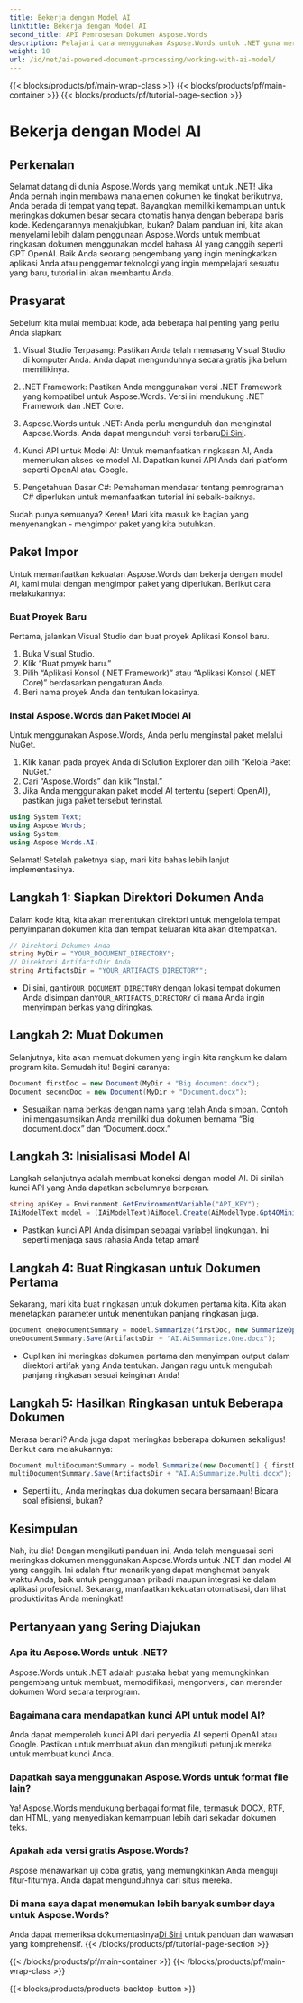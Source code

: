 ```yaml
---
title: Bekerja dengan Model AI
linktitle: Bekerja dengan Model AI
second_title: API Pemrosesan Dokumen Aspose.Words
description: Pelajari cara menggunakan Aspose.Words untuk .NET guna meringkas dokumen dengan AI. Langkah mudah untuk meningkatkan manajemen dokumen.
weight: 10
url: /id/net/ai-powered-document-processing/working-with-ai-model/
---
```


{{< blocks/products/pf/main-wrap-class >}}
{{< blocks/products/pf/main-container >}}
{{< blocks/products/pf/tutorial-page-section >}}

# Bekerja dengan Model AI

## Perkenalan

Selamat datang di dunia Aspose.Words yang memikat untuk .NET! Jika Anda pernah ingin membawa manajemen dokumen ke tingkat berikutnya, Anda berada di tempat yang tepat. Bayangkan memiliki kemampuan untuk meringkas dokumen besar secara otomatis hanya dengan beberapa baris kode. Kedengarannya menakjubkan, bukan? Dalam panduan ini, kita akan menyelami lebih dalam penggunaan Aspose.Words untuk membuat ringkasan dokumen menggunakan model bahasa AI yang canggih seperti GPT OpenAI. Baik Anda seorang pengembang yang ingin meningkatkan aplikasi Anda atau penggemar teknologi yang ingin mempelajari sesuatu yang baru, tutorial ini akan membantu Anda.

## Prasyarat

Sebelum kita mulai membuat kode, ada beberapa hal penting yang perlu Anda siapkan:

1. Visual Studio Terpasang: Pastikan Anda telah memasang Visual Studio di komputer Anda. Anda dapat mengunduhnya secara gratis jika belum memilikinya.
  
2. .NET Framework: Pastikan Anda menggunakan versi .NET Framework yang kompatibel untuk Aspose.Words. Versi ini mendukung .NET Framework dan .NET Core.

3.  Aspose.Words untuk .NET: Anda perlu mengunduh dan menginstal Aspose.Words. Anda dapat mengunduh versi terbaru[Di Sini](https://releases.aspose.com/words/net/).

4. Kunci API untuk Model AI: Untuk memanfaatkan ringkasan AI, Anda memerlukan akses ke model AI. Dapatkan kunci API Anda dari platform seperti OpenAI atau Google.

5. Pengetahuan Dasar C#: Pemahaman mendasar tentang pemrograman C# diperlukan untuk memanfaatkan tutorial ini sebaik-baiknya.

Sudah punya semuanya? Keren! Mari kita masuk ke bagian yang menyenangkan - mengimpor paket yang kita butuhkan.

## Paket Impor

Untuk memanfaatkan kekuatan Aspose.Words dan bekerja dengan model AI, kami mulai dengan mengimpor paket yang diperlukan. Berikut cara melakukannya:

### Buat Proyek Baru

Pertama, jalankan Visual Studio dan buat proyek Aplikasi Konsol baru.

1. Buka Visual Studio.
2. Klik “Buat proyek baru.”
3. Pilih “Aplikasi Konsol (.NET Framework)” atau “Aplikasi Konsol (.NET Core)” berdasarkan pengaturan Anda.
4. Beri nama proyek Anda dan tentukan lokasinya.

### Instal Aspose.Words dan Paket Model AI

Untuk menggunakan Aspose.Words, Anda perlu menginstal paket melalui NuGet.

1. Klik kanan pada proyek Anda di Solution Explorer dan pilih “Kelola Paket NuGet.”
2. Cari “Aspose.Words” dan klik “Instal.”
3. Jika Anda menggunakan paket model AI tertentu (seperti OpenAI), pastikan juga paket tersebut terinstal.
```csharp
using System.Text;
using Aspose.Words;
using System;
using Aspose.Words.AI;
```
Selamat! Setelah paketnya siap, mari kita bahas lebih lanjut implementasinya.

## Langkah 1: Siapkan Direktori Dokumen Anda

Dalam kode kita, kita akan menentukan direktori untuk mengelola tempat penyimpanan dokumen kita dan tempat keluaran kita akan ditempatkan. 

```csharp
// Direktori Dokumen Anda
string MyDir = "YOUR_DOCUMENT_DIRECTORY";
// Direktori ArtifactsDir Anda
string ArtifactsDir = "YOUR_ARTIFACTS_DIRECTORY";
```

-  Di sini, ganti`YOUR_DOCUMENT_DIRECTORY` dengan lokasi tempat dokumen Anda disimpan dan`YOUR_ARTIFACTS_DIRECTORY` di mana Anda ingin menyimpan berkas yang diringkas.

## Langkah 2: Muat Dokumen

Selanjutnya, kita akan memuat dokumen yang ingin kita rangkum ke dalam program kita. Semudah itu! Begini caranya:

```csharp
Document firstDoc = new Document(MyDir + "Big document.docx");
Document secondDoc = new Document(MyDir + "Document.docx");
```

- Sesuaikan nama berkas dengan nama yang telah Anda simpan. Contoh ini mengasumsikan Anda memiliki dua dokumen bernama “Big document.docx” dan “Document.docx.”

## Langkah 3: Inisialisasi Model AI

Langkah selanjutnya adalah membuat koneksi dengan model AI. Di sinilah kunci API yang Anda dapatkan sebelumnya berperan.

```csharp
string apiKey = Environment.GetEnvironmentVariable("API_KEY");
IAiModelText model = (IAiModelText)AiModel.Create(AiModelType.Gpt4OMini).WithApiKey(apiKey);
```

- Pastikan kunci API Anda disimpan sebagai variabel lingkungan. Ini seperti menjaga saus rahasia Anda tetap aman!

## Langkah 4: Buat Ringkasan untuk Dokumen Pertama

Sekarang, mari kita buat ringkasan untuk dokumen pertama kita. Kita akan menetapkan parameter untuk menentukan panjang ringkasan juga.

```csharp
Document oneDocumentSummary = model.Summarize(firstDoc, new SummarizeOptions() { SummaryLength = SummaryLength.Short });
oneDocumentSummary.Save(ArtifactsDir + "AI.AiSummarize.One.docx");
```

- Cuplikan ini meringkas dokumen pertama dan menyimpan output dalam direktori artifak yang Anda tentukan. Jangan ragu untuk mengubah panjang ringkasan sesuai keinginan Anda!

## Langkah 5: Hasilkan Ringkasan untuk Beberapa Dokumen

Merasa berani? Anda juga dapat meringkas beberapa dokumen sekaligus! Berikut cara melakukannya:

```csharp
Document multiDocumentSummary = model.Summarize(new Document[] { firstDoc, secondDoc }, new SummarizeOptions() { SummaryLength = SummaryLength.Long });
multiDocumentSummary.Save(ArtifactsDir + "AI.AiSummarize.Multi.docx");
```

- Seperti itu, Anda meringkas dua dokumen secara bersamaan! Bicara soal efisiensi, bukan?

## Kesimpulan

Nah, itu dia! Dengan mengikuti panduan ini, Anda telah menguasai seni meringkas dokumen menggunakan Aspose.Words untuk .NET dan model AI yang canggih. Ini adalah fitur menarik yang dapat menghemat banyak waktu Anda, baik untuk penggunaan pribadi maupun integrasi ke dalam aplikasi profesional. Sekarang, manfaatkan kekuatan otomatisasi, dan lihat produktivitas Anda meningkat!

## Pertanyaan yang Sering Diajukan

### Apa itu Aspose.Words untuk .NET?
Aspose.Words untuk .NET adalah pustaka hebat yang memungkinkan pengembang untuk membuat, memodifikasi, mengonversi, dan merender dokumen Word secara terprogram.

### Bagaimana cara mendapatkan kunci API untuk model AI?
Anda dapat memperoleh kunci API dari penyedia AI seperti OpenAI atau Google. Pastikan untuk membuat akun dan mengikuti petunjuk mereka untuk membuat kunci Anda.

### Dapatkah saya menggunakan Aspose.Words untuk format file lain?
Ya! Aspose.Words mendukung berbagai format file, termasuk DOCX, RTF, dan HTML, yang menyediakan kemampuan lebih dari sekadar dokumen teks.

### Apakah ada versi gratis Aspose.Words?
Aspose menawarkan uji coba gratis, yang memungkinkan Anda menguji fitur-fiturnya. Anda dapat mengunduhnya dari situs mereka.

### Di mana saya dapat menemukan lebih banyak sumber daya untuk Aspose.Words?
 Anda dapat memeriksa dokumentasinya[Di Sini](https://reference.aspose.com/words/net/) untuk panduan dan wawasan yang komprehensif.
{{< /blocks/products/pf/tutorial-page-section >}}

{{< /blocks/products/pf/main-container >}}
{{< /blocks/products/pf/main-wrap-class >}}

{{< blocks/products/products-backtop-button >}}
